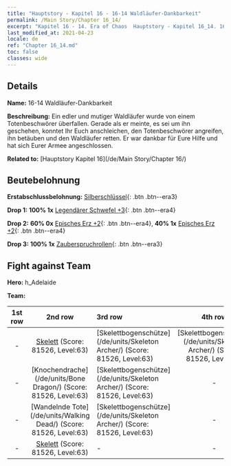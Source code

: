 ```yaml
---
title: "Hauptstory - Kapitel 16 - 16-14 Waldläufer-Dankbarkeit"
permalink: /Main Story/Chapter 16_14/
excerpt: "Kapitel 16 - 14. Era of Chaos  Hauptstory - Kapitel 16_14. 16-14 Waldläufer-Dankbarkeit"
last_modified_at: 2021-04-23
locale: de
ref: "Chapter 16_14.md"
toc: false
classes: wide
---
```


## Details

 **Name:** 16-14 Waldläufer-Dankbarkeit

 **Beschreibung:** Ein edler und mutiger Waldläufer wurde von einem Totenbeschwörer überfallen. Gerade als er meinte, es sei um ihn geschehen, konntet Ihr Euch anschleichen, den Totenbeschwörer angreifen, ihn betäuben und den Waldläufer retten. Er war dankbar für Eure Hilfe und hat sich Eurer Armee angeschlossen.

 **Related to:** [Hauptstory Kapitel 16](/de/Main Story/Chapter 16/)

## Beutebelohnung

 **Erstabschlussbelohnung:** [Silberschlüssel](/ItemsDE/con_693/){: .btn .btn--era3}

 **Drop 1:** **100% 1x** [Legendärer Schwefel +3](/ItemsDE/mat_57/){: .btn .btn--era4}

 **Drop 2:** **60% 0x** [Episches Erz +2](/ItemsDE/mat_47/){: .btn .btn--era4}, **40% 1x** [Episches Erz +2](/ItemsDE/mat_47/){: .btn .btn--era4}

 **Drop 3:** **100% 1x** [Zauberspruchrollen](/ItemsDE/con_694/){: .btn .btn--era3}


## Fight against Team
 **Hero:** h_Adelaide

 **Team:**


  | 1st row | 2nd row | 3rd row | 4th row |
  |:----:|:----:|:----|:----:|
  | - | [Skelett](/de/units/Skeleton/) (Score: 81526, Level:63)  | [Skelettbogenschütze](/de/units/Skeleton Archer/) (Score: 81526, Level:63)  | [Skelettbogenschütze](/de/units/Skeleton Archer/) (Score: 81526, Level:63)  |
  | - | [Knochendrache](/de/units/Bone Dragon/) (Score: 81526, Level:63)  | [Skelettbogenschütze](/de/units/Skeleton Archer/) (Score: 81526, Level:63)  | - |
  | - | [Wandelnde Tote](/de/units/Walking Dead/) (Score: 81526, Level:63)  | [Skelettbogenschütze](/de/units/Skeleton Archer/) (Score: 81526, Level:63)  | - |
  | - | [Skelett](/de/units/Skeleton/) (Score: 81526, Level:63)  | - | - |



